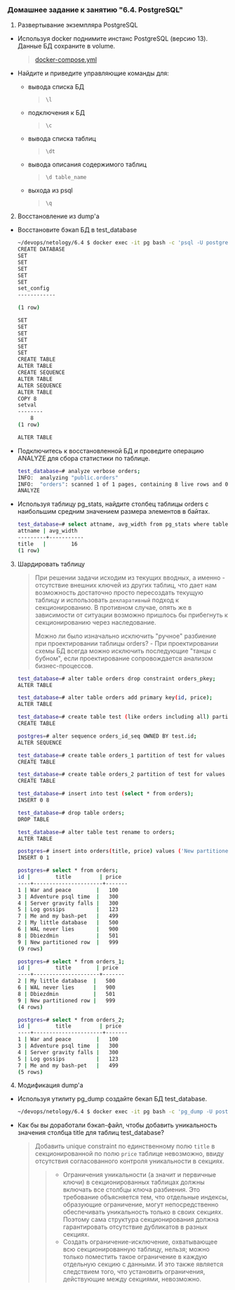 ### Домашнее задание к занятию "6.4. PostgreSQL"
1. Развертывание экземпляра PostgreSQL 
* Используя docker поднимите инстанс PostgreSQL (версию 13). Данные БД сохраните в volume.
    > [docker-compose.yml](./docker-compose.yml)

* Найдите и приведите управляющие команды для:
    * вывода списка БД
        > `\l`
    * подключения к БД
        > `\c`
    * вывода списка таблиц
        > `\dt`
    * вывода описания содержимого таблиц
        > `\d table_name`
    * выхода из psql
        > `\q`
2. Восстановление из dump'а
* Восстановите бэкап БД в test_database
    ```bash
    ~/devops/netology/6.4 $ docker exec -it pg bash -c 'psql -U postgres -c "create database test_database"; psql -U postgres -d test_database < /var/lib/postgresql/backup/test_dump.sql'
    CREATE DATABASE
    SET
    SET
    SET
    SET
    SET
    set_config 
    ------------
    
    (1 row)

    SET
    SET
    SET
    SET
    SET
    SET
    CREATE TABLE
    ALTER TABLE
    CREATE SEQUENCE
    ALTER TABLE
    ALTER SEQUENCE
    ALTER TABLE
    COPY 8
    setval 
    --------
        8
    (1 row)

    ALTER TABLE
    ```
* Подключитесь к восстановленной БД и проведите операцию ANALYZE для сбора статистики по таблице.
    ```bash
    test_database=# analyze verbose orders;
    INFO:  analyzing "public.orders"
    INFO:  "orders": scanned 1 of 1 pages, containing 8 live rows and 0 dead rows; 8 rows in sample, 8 estimated total rows
    ANALYZE
    ```
* Используя таблицу pg_stats, найдите столбец таблицы orders с наибольшим средним значением размера элементов в байтах.
    ```bash
    test_database=# select attname, avg_width from pg_stats where tablename = 'orders' order by avg_width desc limit 1;
    attname | avg_width 
    ---------+-----------
    title   |        16
    (1 row)
    ```
3. Шардировать таблицу
    > При решении задачи исходим из текущих вводных, а именно - отсутствие внешних ключей из других таблиц, что дает нам возможность достаточно просто пересоздать текущую таблицу и использовать `декларативный` подход к секционированию. В противном случае, опять же в зависимости от ситуации возможно пришлось бы прибегнуть к секционированию через наследование.  
    >
    > Можно ли было изначально исключить "ручное" разбиение при проектировании таблицы orders? - При проектировании схемы БД всегда можно исключить последующие "танцы с бубном", если проектирование сопровождается анализом бизнес-процессов.

    ```bash
    test_database=# alter table orders drop constraint orders_pkey;
    ALTER TABLE

    test_database=# alter table orders add primary key(id, price);
    ALTER TABLE

    test_database=# create table test (like orders including all) partition by range(price);
    CREATE TABLE

    postgres=# alter sequence orders_id_seq OWNED BY test.id;
    ALTER SEQUENCE

    test_database=# create table orders_1 partition of test for values from (500) to (maxvalue);
    CREATE TABLE

    test_database=# create table orders_2 partition of test for values from (minvalue) to (500);
    CREATE TABLE

    test_database=# insert into test (select * from orders);
    INSERT 0 8

    test_database=# drop table orders;
    DROP TABLE

    test_database=# alter table test rename to orders;
    ALTER TABLE

    postgres=# insert into orders(title, price) values ('New partitioned row', 999);
    INSERT 0 1

    postgres=# select * from orders;
    id |        title         | price 
    ----+----------------------+-------
    1 | War and peace        |   100
    3 | Adventure psql time  |   300
    4 | Server gravity falls |   300
    5 | Log gossips          |   123
    7 | Me and my bash-pet   |   499
    2 | My little database   |   500
    6 | WAL never lies       |   900
    8 | Dbiezdmin            |   501
    9 | New partitioned row  |   999
    (9 rows)

    postgres=# select * from orders_1;
    id |        title        | price 
    ----+---------------------+-------
    2 | My little database  |   500
    6 | WAL never lies      |   900
    8 | Dbiezdmin           |   501
    9 | New partitioned row |   999
    (4 rows)

    postgres=# select * from orders_2;
    id |        title         | price 
    ----+----------------------+-------
    1 | War and peace        |   100
    3 | Adventure psql time  |   300
    4 | Server gravity falls |   300
    5 | Log gossips          |   123
    7 | Me and my bash-pet   |   499
    (5 rows)

    ```
4. Модификация dump'а
* Используя утилиту pg_dump создайте бекап БД test_database.
    ```bash
    ~/devops/netology/6.4 $ docker exec -it pg bash -c 'pg_dump -U postgres -d test_database > /var/lib/postgresql/backup/dump2.sql';
    ```
* Как бы вы доработали бэкап-файл, чтобы добавить уникальность значения столбца title для таблиц test_database?
    > Добавить unique constraint по единственному полю `title` в секционированной по полю `price` таблице невозможно, ввиду отсутствия согласованного контроля уникальности в секциях.
    >> * Ограничения уникальности (а значит и первичные ключи) в секционированных таблицах должны включать все столбцы ключа разбиения. Это требование объясняется тем, что отдельные индексы, образующие ограничение, могут непосредственно обеспечивать уникальность только в своих секциях. Поэтому сама структура секционирования должна гарантировать отсутствие дубликатов в разных секциях.
    >> * Создать ограничение-исключение, охватывающее всю секционированную таблицу, нельзя; можно только поместить такое ограничение в каждую отдельную секцию с данными. И это также является следствием того, что установить ограничения, действующие между секциями, невозможно.